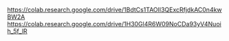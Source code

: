 https://colab.research.google.com/drive/1BdtCs1TAOIl3QExcRfjdkAC0n4kwBW2A
https://colab.research.google.com/drive/1H30Gl4R6W09NoCDa93yV4Nuoih_5f_lR

